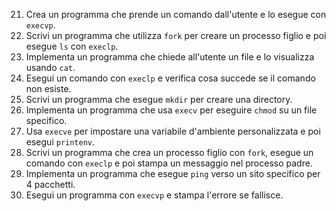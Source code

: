 21. Crea un programma che prende un comando dall'utente e lo esegue con `execvp`.
22. Scrivi un programma che utilizza `fork` per creare un processo figlio e poi esegue `ls` con `execlp`.
23. Implementa un programma che chiede all'utente un file e lo visualizza usando `cat`.
24. Esegui un comando con `execlp` e verifica cosa succede se il comando non esiste.
25. Scrivi un programma che esegue `mkdir` per creare una directory.
26. Implementa un programma che usa `execv` per eseguire `chmod` su un file specifico.
27. Usa `execve` per impostare una variabile d'ambiente personalizzata e poi esegui `printenv`.
28. Scrivi un programma che crea un processo figlio con `fork`, esegue un comando con `execlp` e poi stampa un messaggio nel processo padre.
29. Implementa un programma che esegue `ping` verso un sito specifico per 4 pacchetti.
30. Esegui un programma con `execvp` e stampa l'errore se fallisce.
